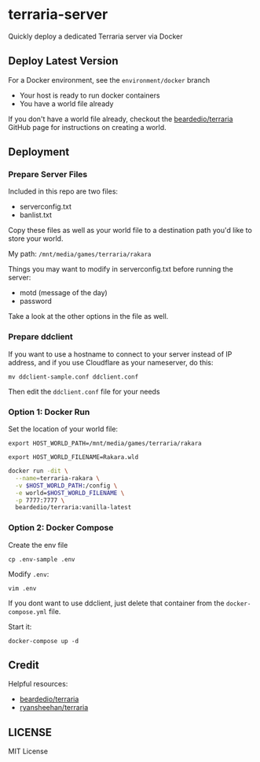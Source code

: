 # terraria-server

Quickly deploy a dedicated Terraria server via Docker

## Deploy Latest Version

For a Docker environment, see the `environment/docker` branch

- Your host is ready to run docker containers
- You have a world file already

If you don't have a world file already, checkout the [beardedio/terraria](https://github.com/beardedio/terraria) GitHub page for instructions on creating a world.

## Deployment

### Prepare Server Files

Included in this repo are two files:

- serverconfig.txt
- banlist.txt

Copy these files as well as your world file to a destination path you'd like to store your world.

My path: `/mnt/media/games/terraria/rakara`

Things you may want to modify in serverconfig.txt before running the server:

- motd (message of the day)
- password

Take a look at the other options in the file as well.

### Prepare ddclient

If you want to use a hostname to connect to your server instead of IP address, and if you use Cloudflare as your nameserver, do this:

`mv ddclient-sample.conf ddclient.conf`

Then edit the `ddclient.conf` file for your needs

### Option 1: Docker Run

Set the location of your world file:

`export HOST_WORLD_PATH=/mnt/media/games/terraria/rakara`

`export HOST_WORLD_FILENAME=Rakara.wld`

```sh
docker run -dit \
  --name=terraria-rakara \
  -v $HOST_WORLD_PATH:/config \
  -e world=$HOST_WORLD_FILENAME \
  -p 7777:7777 \
  beardedio/terraria:vanilla-latest
```

### Option 2: Docker Compose

Create the env file

`cp .env-sample .env`

Modify `.env`:

`vim .env`

If you dont want to use ddclient, just delete that container from the `docker-compose.yml` file.

Start it:

`docker-compose up -d`

## Credit

Helpful resources:

- [beardedio/terraria](https://hub.docker.com/r/beardedio/terraria/)
- [ryansheehan/terraria](https://github.com/ryansheehan/terraria)

## LICENSE

MIT License
